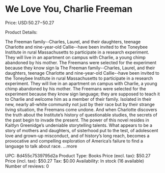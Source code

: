 # We Love You, Charlie Freeman

Price: USD:$50.27-$50.27

Product Details:

The Freeman family--Charles, Laurel, and their daughters, teenage Charlotte and nine-year-old Callie--have been invited to the Toneybee Institute in rural Massachusetts to participate in a research experiment. They will live in an apartment on campus with Charlie, a young chimp abandoned by his mother. The Freemans were selected for the experiment because they know sign la The Freeman family--Charles, Laurel, and their daughters, teenage Charlotte and nine-year-old Callie--have been invited to the Toneybee Institute in rural Massachusetts to participate in a research experiment. They will live in an apartment on campus with Charlie, a young chimp abandoned by his mother. The Freemans were selected for the experiment because they know sign language; they are supposed to teach it to Charlie and welcome him as a member of their family. Isolated in their new, nearly all-white community not just by their race but by their strange living situation, the Freemans come undone. And when Charlotte discovers the truth about the Institute’s history of questionable studies, the secrets of the past begin to invade the present. The power of this novel resides in Kaitlyn Greenidge’s undeniable storytelling talents. What appears to be a story of mothers and daughters, of sisterhood put to the test, of adolescent love and grown-up misconduct, and of history’s long reach, becomes a provocative and compelling exploration of America’s failure to find a language to talk about race. ...more

UPC: 8d455c7539795d2a
Product Type: Books
Price (excl. tax): $50.27
Price (incl. tax): $50.27
Tax: $0.00
Availability: In stock (16 available)
Number of reviews: 0